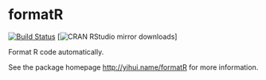 # formatR

[![Build Status](https://travis-ci.org/yihui/formatR.svg)](https://travis-ci.org/yihui/formatR) [![CRAN RStudio mirror downloads](https://cranlogs.r-pkg.org/badges/icd)]

Format R code automatically.

See the package homepage <http://yihui.name/formatR> for more information.
